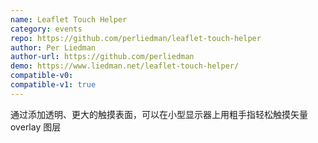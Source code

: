 ```yaml
---
name: Leaflet Touch Helper
category: events
repo: https://github.com/perliedman/leaflet-touch-helper
author: Per Liedman
author-url: https://github.com/perliedman
demo: https://www.liedman.net/leaflet-touch-helper/
compatible-v0:
compatible-v1: true
---
```


通过添加透明、更大的触摸表面，可以在小型显示器上用粗手指轻松触摸矢量 overlay 图层
